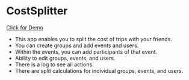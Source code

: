 # CostSplitter

<a href="http://13.59.143.72">Click for Demo</a>

- This app enables you to split the cost of trips with your friends.
- You can create groups and add events and users.
- Within the events, you can add participants of that event.
- Ability to edit groups, events, and users.
- There is a log to see all actions.
- There are split calculations for individual groups, events, and users.
